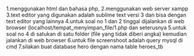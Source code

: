 1.menggunakan html dan bahasa php, 
2.menggunakan web server xampp
3.text editor yang digunakan adalah sublime text versi 3 dan bisa dengan text editor yang lainnya
4.untuk soal no 1 dan 2 tinggal dijalankan di web browser (localhost/tempat_menyimpan_file/1.php dan seterusnya
5.untuk soal no 4 di satukan di satu folder (file yang tidak diberi angka) kemudian jalankan di web browser 
6.untuk file screenshoot adalah query mysql di cmd
7.silakan buat database hero dengan nama table heroes_tb

